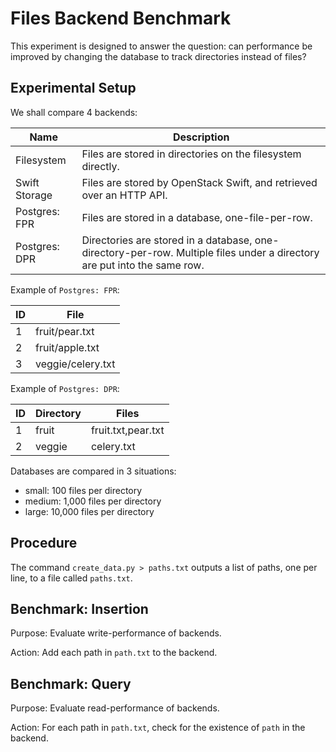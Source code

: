 # Files Backend Benchmark

This experiment is designed to answer the question:
can performance be improved by changing the database to track directories instead of files?

## Experimental Setup

We shall compare 4 backends:

| Name | Description |
|------|-------------|
| Filesystem | Files are stored in directories on the filesystem directly. |
| Swift Storage | Files are stored by OpenStack Swift, and retrieved over an HTTP API. |
| Postgres: FPR | Files are stored in a database, one-file-per-row. |
| Postgres: DPR | Directories are stored in a database, one-directory-per-row. Multiple files under a directory are put into the same row. |

Example of `Postgres: FPR`:

| ID | File |
|----|------|
| 1  | fruit/pear.txt |
| 2  | fruit/apple.txt |
| 3  | veggie/celery.txt |

Example of `Postgres: DPR`:

| ID | Directory | Files |
|----|-----------|-------|
| 1  | fruit     | fruit.txt,pear.txt |
| 2  | veggie    | celery.txt         |

Databases are compared in 3 situations:

- small: 100 files per directory
- medium: 1,000 files per directory
- large: 10,000 files per directory

## Procedure

The command `create_data.py > paths.txt` outputs a list of paths, one per line, to a file called `paths.txt`.

## Benchmark: Insertion

Purpose: Evaluate write-performance of backends.

Action: Add each path in `path.txt` to the backend.

## Benchmark: Query

Purpose: Evaluate read-performance of backends.

Action: For each path in `path.txt`, check for the existence of `path` in the backend.
